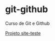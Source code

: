 # git-github
 Curso de Git e Github

<a href="https://rayanegarcia.github.io/projeto-login/">Projeto site-teste</a>
